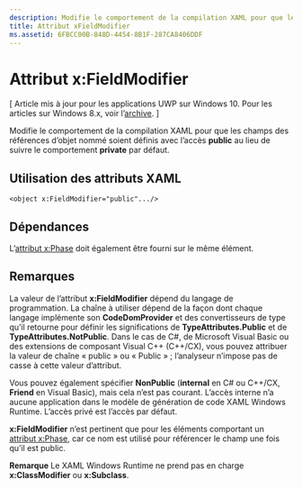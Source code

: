 ```yaml
---
description: Modifie le comportement de la compilation XAML pour que les champs des références d’objet nommé soient définis avec l’accès public au lieu de suivre le comportement private par défaut.
title: Attribut xFieldModifier
ms.assetid: 6FBCC00B-848D-4454-8B1F-287CA8406DDF
---
```


# Attribut x:FieldModifier

\[ Article mis à jour pour les applications UWP sur Windows 10. Pour les articles sur Windows 8.x, voir l’[archive](http://go.microsoft.com/fwlink/p/?linkid=619132). \]

Modifie le comportement de la compilation XAML pour que les champs des références d’objet nommé soient définis avec l’accès **public** au lieu de suivre le comportement **private** par défaut.

## Utilisation des attributs XAML

``` syntax
<object x:FieldModifier="public".../>
```

## Dépendances

L’[attribut x:Phase](x-name-attribute.md) doit également être fourni sur le même élément.

## Remarques

La valeur de l’attribut **x:FieldModifier** dépend du langage de programmation. La chaîne à utiliser dépend de la façon dont chaque langage implémente son **CodeDomProvider** et des convertisseurs de type qu’il retourne pour définir les significations de **TypeAttributes.Public** et de **TypeAttributes.NotPublic**. Dans le cas de C#, de Microsoft Visual Basic ou des extensions de composant Visual C++ (C++/CX), vous pouvez attribuer la valeur de chaîne « public » ou « Public » ; l’analyseur n’impose pas de casse à cette valeur d’attribut.

Vous pouvez également spécifier **NonPublic** (**internal** en C# ou C++/CX, **Friend** en Visual Basic), mais cela n’est pas courant. L’accès interne n’a aucune application dans le modèle de génération de code XAML Windows Runtime. L’accès privé est l’accès par défaut.

**x:FieldModifier** n’est pertinent que pour les éléments comportant un [attribut x:Phase](x-name-attribute.md), car ce nom est utilisé pour référencer le champ une fois qu’il est public.

**Remarque** Le XAML Windows Runtime ne prend pas en charge **x:ClassModifier** ou **x:Subclass**.

<!--HONumber=Mar16_HO1-->
